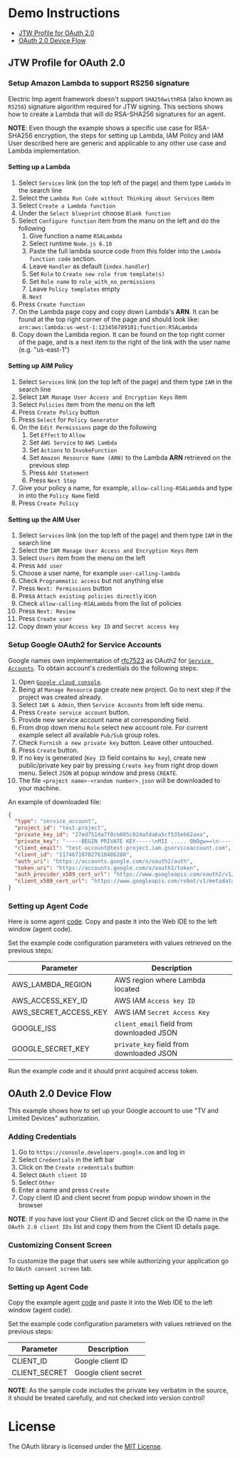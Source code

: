 # Demo Instructions

* [JTW Profile for OAuth 2.0](#jwt_profile_for_oauth_20)
* [OAuth 2.0 Device Flow](#oauth2_20_device_flow)

## JTW Profile for OAuth 2.0

### Setup Amazon Lambda to support RS256 signature

Electric Imp agent framework doesn't support `SHA256withRSA` (also known as `RS256`) signature algorithm required for JTW signing. This sections shows how to create a Lambda that will do RSA-SHA256 signatures for an agent.

**NOTE**: Even though the example shows a specific use case for RSA-SHA256 encryption, the steps for setting up Lambda, IAM Policy and IAM User described here are generic and applicable to any other use case and Lambda implementation.

#### Setting up a Lambda

1. Select `Services` link (on the top left of the page) and them type `Lambda` in the search line
1. Select the `Lambda Run Code without Thinking about Services` item
1. Select `Create a Lambda function`
1. Under the `Select blueprint` choose `Blank function`
1. Select `Configure function` item from the manu on the left and do the following
    1. Give function a name `RSALambda`
    1. Select runtime `Node.js 6.10`
    1. Paste the full lambda source code from this folder into the `Lambda function code` section.
    1. Leave `Handler` as default (`index.handler`)
    1. Set `Role` to `Create new role from template(s)`
    1. Set `Role name` to `role_with_no_permissions`
    1. Leave `Policy templates` empty
    1. `Next`
1. Press `Create function`
1. On the Lambda page copy and copy down Lambda's **ARN**. It can be found at the top right corner
of the page and should look like: `arn:aws:lambda:us-west-1:123456789101:function:RSALambda`
1. Copy down the Lambda region. It can be found on the top right corner of the page,
and is a next item to the right of the link with the user name (e.g. "us-east-1")


#### Setting up AIM Policy

1. Select `Services` link (on the top left of the page) and them type `IAM` in the search line
1. Select `IAM Manage User Access and Encryption Keys` item
1. Select `Policies` item from the menu on the left
1. Press `Create Policy` button
1. Press `Select` for `Policy Generator`
1. On the `Edit Permissions` page do the following
    1. Set `Effect` to `Allow`
    1. Set `AWS Service` to `AWS Lambda`
    1. Set `Actions` to `InvokeFunction`
    1. Set `Amazon Resource Name (ARN)` to the Lambda **ARN** retrieved on the previous step
    1. Press `Add Statement`
    1. Press `Next Step`
1. Give your policy a name, for example, `allow-calling-RSALambda` and type in into the `Policy Name` field
1. Press `Create Policy`

#### Setting up the AIM User

1. Select `Services` link (on the top left of the page) and them type `IAM` in the search line
1. Select the `IAM Manage User Access and Encryption Keys` item
1. Select `Users` item from the menu on the left
1. Press `Add user`
1. Choose a user name, for example `user-calling-lambda`
1. Check `Programmatic access` but not anything else
1. Press `Next: Permissions` button
1. Press `Attach existing policies directly` icon
1. Check `allow-calling-RSALambda` from the list of policies
1. Press `Next: Review`
1. Press `Create user`
1. Copy down your `Access key ID` and `Secret access key`

### Setup Google OAuth2 for Service Accounts

Google names own implementation of [rfc7523](https://tools.ietf.org/html/rfc7523) as OAuth2 for [`Service Accounts`](https://developers.google.com/identity/protocols/OAuth2ServiceAccount). To obtain account's credentials do the following steps:
1. Open [`Google cloud console`](https://console.cloud.google.com).
1. Being at `Manage Resource` page create new project. Go to next step if the project was created already.
1. Select `IAM & Admin`, then `Service Accounts` from left side menu.
1. Press `Create service account` button.
1. Provide new service account name at corresponding field.
1. From drop down menu `Role` select new account role. For current example select all available `Pub/Sub` group roles.
1. Check `Furnish a new private key` button. Leave other untouched.
1. Press `Create` button.
1. If no key is generated (`Key ID` field contains `No key`), create new public/private key pair by pressing `Create key` from right drop down menu. Select `JSON` at popup window and press `CREATE`.
1. The file `<project name>-<random number>.json` will be downloaded to your machine.

An example of downloaded file:
``` JSON
{
  "type": "service_account",
  "project_id": "test-project",
  "private_key_id": "27ed751da7f0cb605c02dafda6a5cf535e662aea",
  "private_key": "-----BEGIN PRIVATE KEY-----\nMII ..... QbDgw==\n-----END PRIVATEKEY-----\n",
  "client_email": "test-account@test-project.iam.gserviceaccount.com",
  "client_id": "117467107027610486288",
  "auth_uri": "https://accounts.google.com/o/oauth2/auth",
  "token_uri": "https://accounts.google.com/o/oauth2/token",
  "auth_provider_x509_cert_url": "https://www.googleapis.com/oauth2/v1/certs",
  "client_x509_cert_url": "https://www.googleapis.com/robot/v1/metadata/x509/test-account%40@test-project.iam.gserviceaccount.com"
}
```

### Setting up Agent Code

Here is some agent [code](JWTProfile.agent.nut). Copy and paste it into the Web IDE to the left window (agent code).

Set the example code configuration parameters with values retrieved on the previous steps:

Parameter             | Description
----------------------| -----------
AWS_LAMBDA_REGION     | AWS region where Lambda located
AWS_ACCESS_KEY_ID     | AWS IAM `Access key ID`
AWS_SECRET_ACCESS_KEY | AWS IAM `Secret Access Key`
GOOGLE_ISS            | `client_email` field from downloaded JSON
GOOGLE_SECRET_KEY     | `private_key` field from downloaded JSON

Run the example code and it should print acquired access token.

## OAuth 2.0 Device Flow

This example shows how to set up your Google account to use "TV and Limited Devices" authorization.

### Adding Credentials

1. Go to `https://console.developers.google.com` and log in
1. Select `Credentials` in the left bar
1. Click on the `Create credentials` button
1. Select `OAuth client ID`
1. Select `Other`
1. Enter a name and press `Create`
1. Copy client ID and client secret from popup window shown in the browser

**NOTE**: If you have lost your Client ID and Secret click on the ID name in the `OAuth 2.0 client IDs` list and copy them from the Client ID details page.

### Customizing Consent Screen

To customize the page that users see while authorizing your application go to 
`OAuth consent screen` tab.


### Setting up Agent Code

Copy the example agent [code](DeviceFlow.agent.nut) and paste it into the Web IDE to the left window (agent code).

Set the example code configuration parameters with values retrieved on the previous steps:

Parameter             | Description
----------------------| -----------
CLIENT_ID  			  | Google client ID
CLIENT_SECRET         | Google client secret

**NOTE**: As the sample code includes the private key verbatim in the source,
it should be treated carefully, and not checked into version control!

# License

The OAuth library is licensed under the [MIT License](../LICENSE).
